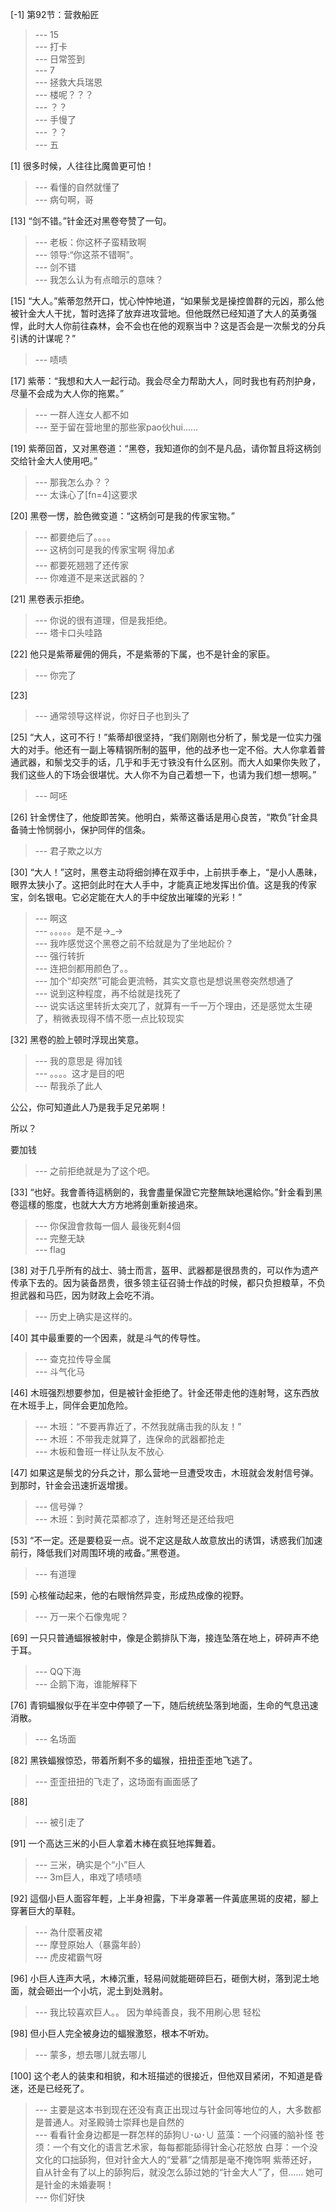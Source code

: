 
[-1] 第92节：营救船匠
>--- 15<br>
>--- 打卡<br>
>--- 日常签到<br>
>--- 7<br>
>--- 拯救大兵瑞恩<br>
>--- 楼呢？？？<br>
>--- ？？<br>
>--- 手慢了<br>
>--- ？？<br>
>--- 五<br>

[1] 很多时候，人往往比魔兽更可怕！
>--- 看懂的自然就懂了<br>
>--- 病句啊，哥<br>

[13] “剑不错。”针金还对黑卷夸赞了一句。
>--- 老板：你这杯子蛮精致啊<br>
>--- 领导:“你这茶不错啊”。<br>
>--- 剑不错<br>
>--- 我怎么认为有点暗示的意味？<br>

[15] “大人。”紫蒂忽然开口，忧心忡忡地道，“如果鬃戈是操控兽群的元凶，那么他被针金大人干扰，暂时选择了放弃进攻营地。但他既然已经知道了大人的英勇强悍，此时大人你前往森林，会不会也在他的观察当中？这是否会是一次鬃戈的分兵引诱的计谋呢？”
>--- 啧啧<br>

[17] 紫蒂：“我想和大人一起行动。我会尽全力帮助大人，同时我也有药剂护身，尽量不会成为大人你的拖累。”
>--- 一群人连女人都不如<br>
>--- 至于留在营地里的那些家pao伙hui……<br>

[19] 紫蒂回首，又对黑卷道：“黑卷，我知道你的剑不是凡品，请你暂且将这柄剑交给针金大人使用吧。”
>--- 那我怎么办？？<br>
>--- 太诛心了[fn=4]这要求<br>

[20] 黑卷一愣，脸色微变道：“这柄剑可是我的传家宝物。”
>--- 都要绝后了。。。。<br>
>--- 这柄剑可是我的传家宝啊
得加💰<br>
>--- 都要死翘翘了还传家<br>
>--- 你难道不是来送武器的？<br>

[21] 黑卷表示拒绝。
>--- 你说的很有道理，但是我拒绝。<br>
>--- 塔卡口头哇路<br>

[22] 他只是紫蒂雇佣的佣兵，不是紫蒂的下属，也不是针金的家臣。
>--- 你完了<br>

[23] 
>--- 通常领导这样说，你好日子也到头了<br>

[25] “大人，这可不行！”紫蒂却很坚持，“我们刚刚也分析了，鬃戈是一位实力强大的对手。他还有一副上等精钢所制的盔甲，他的战矛也一定不俗。大人你拿着普通武器，和鬃戈交手的话，几乎和手无寸铁没有什么区别。而大人如果你失败了，我们这些人的下场会很堪忧。大人你不为自己着想一下，也请为我们想一想啊。”
>--- 呵呸<br>

[26] 针金愣住了，他旋即苦笑。他明白，紫蒂这番话是用心良苦，“欺负”针金具备骑士怜悯弱小，保护同伴的信条。
>--- 君子欺之以方<br>

[30] “大人！”这时，黑卷主动将细剑捧在双手中，上前拱手奉上，“是小人愚昧，眼界太狭小了。这把剑此时在大人手中，才能真正地发挥出价值。这是我的传家宝，剑名银电。它必定能在大人的手中绽放出璀璨的光彩！”
>--- 啊这<br>
>--- 。。。。。是不是→_→<br>
>--- 我咋感觉这个黑卷之前不给就是为了坐地起价？<br>
>--- 强行转折<br>
>--- 连把剑都用颜色了。。<br>
>--- 加个“却突然”可能会更流畅，其实文意也是想说黑卷突然想通了<br>
>--- 说到这种程度，再不给就是找死了<br>
>--- 说实话这里转折太突兀了，就算有一千一万个理由，还是感觉太生硬了，稍微表现得不情不愿一点比较现实<br>

[32] 黑卷的脸上顿时浮现出笑意。
>--- 我的意思是 得加钱<br>
>--- 。。。。这才是目的吧<br>
>--- 帮我杀了此人

公公，你可知道此人乃是我手足兄弟啊！

所以？

要加钱<br>
>--- 之前拒绝就是为了这个吧。<br>

[33] “也好。我會善待這柄劍的，我會盡量保證它完整無缺地還給你。”針金看到黑卷這樣的態度，也就大大方方地將劍重新接過來。
>--- 你保證會救每一個人 最後死剩4個<br>
>--- 完整无缺<br>
>--- flag<br>

[38] 对于几乎所有的战士、骑士而言，盔甲、武器都是很昂贵的，可以作为遗产传承下去的。因为装备昂贵，很多领主征召骑士作战的时候，都只负担粮草，不负担武器和马匹，因为财政上会吃不消。
>--- 历史上确实是这样的。<br>

[40] 其中最重要的一个因素，就是斗气的传导性。
>--- 查克拉传导金属<br>
>--- 斗气化马<br>

[46] 木班强烈想要参加，但是被针金拒绝了。针金还带走他的连射弩，这东西放在木班手上，同伴会更加危险。
>--- 木班：“不要再靠近了，不然我就痛击我的队友！”<br>
>--- 木班：不带我走就算了，连保命的武器都抢走<br>
>--- 木板和鲁班一样让队友不放心<br>

[47] 如果这是鬃戈的分兵之计，那么营地一旦遭受攻击，木班就会发射信号弹。到那时，针金会迅速折返增援。
>--- 信号弹？<br>
>--- 木班：到时黄花菜都凉了，连射弩还是还给我吧<br>

[53] “不一定。还是要稳妥一点。说不定这是敌人故意放出的诱饵，诱惑我们加速前行，降低我们对周围环境的戒备。”黑卷道。
>--- 有道理<br>

[59] 心核催动起来，他的右眼悄然异变，形成热成像的视野。
>--- 万一来个石像鬼呢？<br>

[69] 一只只普通蝠猴被射中，像是企鹅排队下海，接连坠落在地上，砰砰声不绝于耳。
>--- QQ下海<br>
>--- 企鹅下海，谁能解释下<br>

[76] 青铜蝠猴似乎在半空中停顿了一下，随后统统坠落到地面，生命的气息迅速消散。
>--- 名场面<br>

[82] 黑铁蝠猴惊恐，带着所剩不多的蝠猴，扭扭歪歪地飞逃了。
>--- 歪歪扭扭的飞走了，这场面有画面感了<br>

[88] 
>--- 被引走了<br>

[91] 一个高达三米的小巨人拿着木棒在疯狂地挥舞着。
>--- 三米，确实是个“小”巨人<br>
>--- 3m巨人，串戏了啧啧啧<br>

[92] 這個小巨人面容年輕，上半身袒露，下半身罩著一件黃底黑斑的皮裙，腳上穿著巨大的草鞋。
>--- 為什麼著皮裙<br>
>--- 摩登原始人（暴露年龄）<br>
>--- 虎皮裙霸气呀<br>

[96] 小巨人连声大吼，木棒沉重，轻易间就能砸碎巨石，砸倒大树，落到泥土地面，就会砸出一个小坑，泥土到处溅射。
>--- 我比较喜欢巨人。。
因为单纯善良，我不用刷心思
轻松<br>

[98] 但小巨人完全被身边的蝠猴激怒，根本不听劝。
>--- 蒙多，想去哪儿就去哪儿<br>

[100] 这个老人的装束和相貌，和木班描述的很接近，但他双目紧闭，不知道是昏迷，还是已经死了。
>--- 主要是这本书到现在还没有真正出现过与针金同等地位的人，大多数都是普通人。对圣殿骑士崇拜也是自然的<br>
>--- 看看针金身边都是一群怎样的舔狗∪･ω･∪
蓝藻：一个闷骚的脑补怪
苍须：一个有文化的语言艺术家，每每都能舔得针金心花怒放
白芽：一个没文化的口拙舔狗，但对针金大人的“爱慕”之情那是毫不掩饰啊
紫蒂还好，自从针金有了以上的舔狗后，就没怎么舔过她的“针金大人”了，但……
她可是针金的未婚妻啊！<br>
>--- 你们好快<br>

